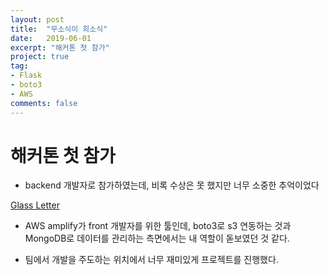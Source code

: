 ```yaml
---
layout: post
title:  "무소식이 희소식"
date:   2019-06-01
excerpt: "해커톤 첫 참가"
project: true
tag:
- Flask
- boto3
- AWS
comments: false
---
```

# 해커톤 첫 참가

* backend 개발자로 참가하였는데, 비록 수상은 못 했지만 너무 소중한 추억이었다

<a href="https://github.com/samslow/GlassLetter-Front">Glass Letter</a>


* AWS amplify가 front 개발자를 위한 툴인데, boto3로 s3 연동하는 것과 MongoDB로 데이터를 관리하는 측면에서는 내 역할이 돋보였던 것 같다.

* 팀에서 개발을 주도하는 위치에서 너무 재미있게 프로젝트를 진행했다.
